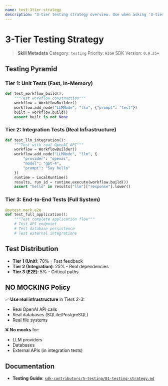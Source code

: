 ```yaml
---
name: test-3tier-strategy
description: "3-tier testing strategy overview. Use when asking '3-tier testing', 'testing strategy', or 'test tiers'."
---
```


# 3-Tier Testing Strategy

> **Skill Metadata**
> Category: `testing`
> Priority: `HIGH`
> SDK Version: `0.9.25+`

## Testing Pyramid

### Tier 1: Unit Tests (Fast, In-Memory)
```python
def test_workflow_build():
    """Test workflow construction"""
    workflow = WorkflowBuilder()
    workflow.add_node("LLMNode", "llm", {"prompt": "test"})
    built = workflow.build()
    assert built is not None
```

### Tier 2: Integration Tests (Real Infrastructure)
```python
def test_llm_integration():
    """Test with real OpenAI API"""
    workflow = WorkflowBuilder()
    workflow.add_node("LLMNode", "llm", {
        "provider": "openai",
        "model": "gpt-4",
        "prompt": "Say hello"
    })
    runtime = LocalRuntime()
    results, run_id = runtime.execute(workflow.build())
    assert "hello" in results["llm"]["response"].lower()
```

### Tier 3: End-to-End Tests (Full System)
```python
@pytest.mark.e2e
def test_full_application():
    """Test complete application flow"""
    # Test API endpoint
    # Test database persistence
    # Test external integrations
```

## Test Distribution

- **Tier 1 (Unit)**: 70% - Fast feedback
- **Tier 2 (Integration)**: 25% - Real dependencies
- **Tier 3 (E2E)**: 5% - Critical paths

## NO MOCKING Policy

✅ **Use real infrastructure** in Tiers 2-3:
- Real OpenAI API calls
- Real databases (SQLite/PostgreSQL)
- Real file systems

❌ **No mocks** for:
- LLM providers
- Databases
- External APIs (in integration tests)

## Documentation

- **Testing Guide**: [`sdk-contributors/5-testing/01-testing-strategy.md`](../../../../sdk-contributors/5-testing/01-testing-strategy.md)

<!-- Trigger Keywords: 3-tier testing, testing strategy, test tiers, testing pyramid, unit tests, integration tests -->
